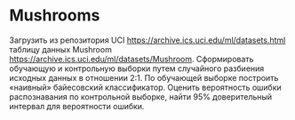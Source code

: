 # Mushrooms

Загрузить из репозитория UCI https://archive.ics.uci.edu/ml/datasets.html таблицу данных
Mushroom https://archive.ics.uci.edu/ml/datasets/Mushroom. Сформировать обучающую и
контрольную выборки путем случайного разбиения исходных данных в отношении 2:1.
По обучающей выборке построить «наивный» байесовский классификатор. Оценить
вероятность ошибки распознавания по контрольной выборке, найти 95% доверительный
интервал для вероятности ошибки.
